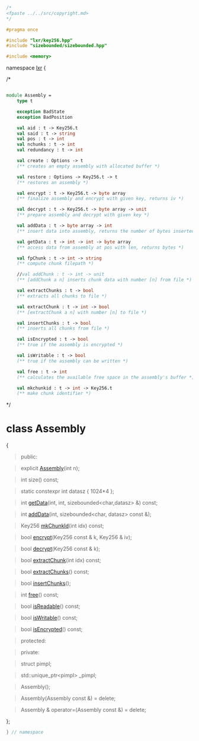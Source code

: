 ```cpp

/*
<fpaste ../../src/copyright.md>
*/

#pragma once

#include "lxr/key256.hpp"
#include "sizebounded/sizebounded.hpp"

#include <memory>

````

namespace [lxr](namespace.list) {

/*

```fsharp

module Assembly =
    type t

    exception BadState
    exception BadPosition

    val aid : t -> Key256.t
    val said : t -> string
    val pos : t -> int
    val nchunks : t -> int
    val redundancy : t -> int

    val create : Options -> t
    (** creates an empty assembly with allocated buffer *)

    val restore : Options -> Key256.t -> t
    (** restores an assembly *)

    val encrypt : t -> Key256.t -> byte array
    (** finalize assembly and encrypt with given key, returns iv *)

    val decrypt : t -> Key256.t -> byte array -> unit
    (** prepare assembly and decrypt with given key *)

    val addData : t -> byte array -> int
    (** insert data into assembly, returns the number of bytes inserted *)

    val getData : t -> int -> int -> byte array
    (** access data from assembly at pos with len, returns bytes *)

    val fpChunk : t -> int -> string
    (** compute chunk filepath *)

    //val addChunk : t -> int -> unit
    (** [addChunk a n] inserts chunk data with number [n] from file *)

    val extractChunks : t -> bool
    (** extracts all chunks to file *)

    val extractChunk : t -> int -> bool
    (** [extractChunk a n] with number [n] to file *)

    val insertChunks : t -> bool
    (** inserts all chunks from file *)

    val isEncrypted : t -> bool
    (** true if the assembly is encrypted *)

    val isWritable : t -> bool
    (** true if the assembly can be written *)

    val free : t -> int
    (** calculates the available free space in the assembly's buffer *)

    val mkchunkid : t -> int -> Key256.t
    (** make chunk identifier *)

```

*/

# class Assembly

{

>public:

>explicit [Assembly](assembly_ctor.cpp.md)(int n);

>int size() const;

>static constexpr int datasz { 1024*4 };

>int [getData](assembly_functions.cpp.md)(int, int, sizebounded&lt;char,datasz&gt; &) const;

>int [addData](assembly_functions.cpp.md)(int, sizebounded&lt;char, datasz&gt; const &);

>Key256 [mkChunkId](assembly_functions.cpp.md)(int idx) const;

>bool [encrypt](assembly_functions.cpp.md)(Key256 const & k, Key256 & iv);

>bool [decrypt](assembly_functions.cpp.md)(Key256 const & k);

>bool [extractChunk](assembly_functions.cpp.md)(int idx) const;

>bool [extractChunks](assembly_functions.cpp.md)() const;

>bool [insertChunks](assembly_functions.cpp.md)();

>int [free](assembly_functions.cpp.md)() const;

>bool [isReadable](assembly_functions.cpp.md)() const;

>bool [isWritable](assembly_functions.cpp.md)() const;

>bool [isEncrypted](assembly_functions.cpp.md)() const;

>protected:

>private:

>struct pimpl;

>std::unique_ptr&lt;pimpl&gt; _pimpl;

>Assembly();

>Assembly(Assembly const &) = delete;

>Assembly & operator=(Assembly const &) = delete;

};

```cpp
} // namespace
```
